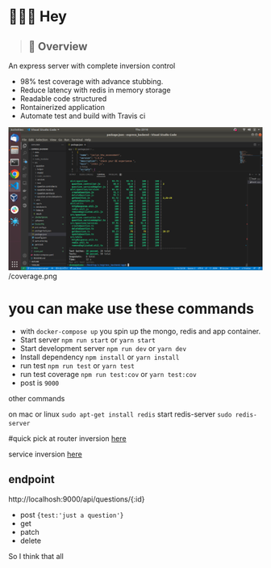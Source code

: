 # 👷🔧🔩 Hey

> ## 👀 Overview

 An express server with complete inversion control

 - 98% test coverage with advance stubbing.
 - Reduce latency with redis in memory storage 
 - Readable code structured 
 - Rontainerized application 
 - Automate test and build with Travis ci

![97% test coverage](/coverage.png)/coverage.png



# you can make use these commands

- with `docker-compose up` you spin up the mongo, redis and app container. 
- Start server `npm run start` or `yarn start` 
- Start  development server `npm run dev` or `yarn dev`
- Install dependency `npm install` or `yarn install`
- run test `npm run test` or `yarn test`
- run test coverage `npm run test:cov` or `yarn test:cov`
- post is `9000`


other commands 

on mac or linux `sudo apt-get install redis`
start redis-server `sudo redis-server`



#quick pick at
  router inversion [here](https://github.com/ekamanelly/express_server_mongodb/blob/master/src/question/question.route.ts)
  
   
  service inversion [here](https://github.com/ekamanelly/express_server_mongodb/blob/master/src/question/question.serviceAdaptor.ts) 



## endpoint 
http://localhosh:9000/api/questions/{:id}

- post `{test:'just a question'}`
- get 
- patch
- delete 


So I think that all 
